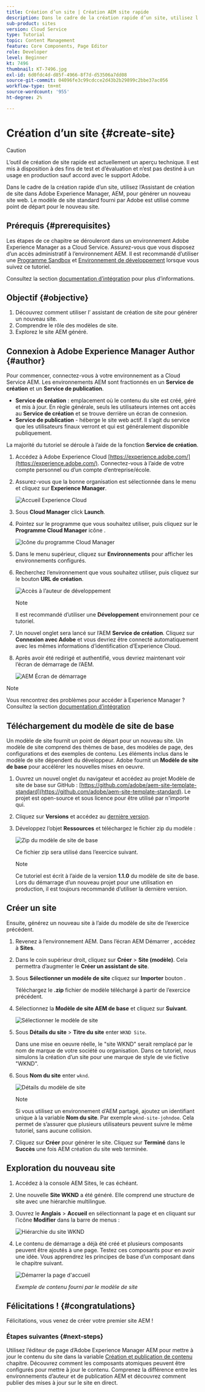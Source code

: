 ```yaml
---
title: Création d’un site | Création AEM site rapide
description: Dans le cadre de la création rapide d’un site, utilisez l’Assistant de création de site dans Adobe Experience Manager, AEM, pour générer un nouveau site web. Le modèle de site standard fourni par Adobe est utilisé comme point de départ pour le nouveau site.
sub-product: sites
version: Cloud Service
type: Tutorial
topic: Content Management
feature: Core Components, Page Editor
role: Developer
level: Beginner
kt: 7496
thumbnail: KT-7496.jpg
exl-id: 6d0fdc4d-d85f-4966-8f7d-d53506a7dd08
source-git-commit: 04096fe3c99cdcce2d43b2b29899c2bbe37ac056
workflow-type: tm+mt
source-wordcount: '955'
ht-degree: 2%

---
```


# Création d’un site {#create-site}

>[!CAUTION]
>
> L’outil de création de site rapide est actuellement un aperçu technique. Il est mis à disposition à des fins de test et d’évaluation et n’est pas destiné à un usage en production sauf accord avec le support Adobe.

Dans le cadre de la création rapide d’un site, utilisez l’Assistant de création de site dans Adobe Experience Manager, AEM, pour générer un nouveau site web. Le modèle de site standard fourni par Adobe est utilisé comme point de départ pour le nouveau site.

## Prérequis {#prerequisites}

Les étapes de ce chapitre se dérouleront dans un environnement Adobe Experience Manager as a Cloud Service. Assurez-vous que vous disposez d’un accès administratif à l’environnement AEM. Il est recommandé d’utiliser une [Programme Sandbox](https://experienceleague.adobe.com/docs/experience-manager-cloud-service/onboarding/getting-access/sandbox-programs/introduction-sandbox-programs.html) et [Environnement de développement](https://experienceleague.adobe.com/docs/experience-manager-cloud-service/implementing/using-cloud-manager/manage-environments.html?lang=fr) lorsque vous suivez ce tutoriel.

Consultez la section [documentation d’intégration](https://experienceleague.adobe.com/docs/experience-manager-cloud-service/onboarding/home.html?lang=fr) pour plus d’informations.

## Objectif {#objective}

1. Découvrez comment utiliser l’ assistant de création de site pour générer un nouveau site.
1. Comprendre le rôle des modèles de site.
1. Explorez le site AEM généré.

## Connexion à Adobe Experience Manager Author {#author}

Pour commencer, connectez-vous à votre environnement as a Cloud Service AEM. Les environnements AEM sont fractionnés en un **Service de création** et un **Service de publication**.

* **Service de création** : emplacement où le contenu du site est créé, géré et mis à jour. En règle générale, seuls les utilisateurs internes ont accès au **Service de création** et se trouve derrière un écran de connexion.
* **Service de publication** - héberge le site web actif. Il s’agit du service que les utilisateurs finaux verront et qui est généralement disponible publiquement.

La majorité du tutoriel se déroule à l’aide de la fonction **Service de création**.

1. Accédez à Adobe Experience Cloud [https://experience.adobe.com/](https://experience.adobe.com/). Connectez-vous à l’aide de votre compte personnel ou d’un compte d’entreprise/école.
1. Assurez-vous que la bonne organisation est sélectionnée dans le menu et cliquez sur **Experience Manager**.

   ![Accueil Experience Cloud](assets/create-site/experience-cloud-home-screen.png)

1. Sous **Cloud Manager** click **Launch**.
1. Pointez sur le programme que vous souhaitez utiliser, puis cliquez sur le **Programme Cloud Manager** icône .

   ![Icône du programme Cloud Manager](assets/create-site/cloud-manager-program-icon.png)

1. Dans le menu supérieur, cliquez sur **Environnements** pour afficher les environnements configurés.

1. Recherchez l’environnement que vous souhaitez utiliser, puis cliquez sur le bouton **URL de création**.

   ![Accès à l’auteur de développement](assets/create-site/access-dev-environment.png)

   >[!NOTE]
   >
   >Il est recommandé d’utiliser une **Développement** environnement pour ce tutoriel.

1. Un nouvel onglet sera lancé sur l’AEM **Service de création**. Cliquez sur **Connexion avec Adobe** et vous devriez être connecté automatiquement avec les mêmes informations d’identification d’Experience Cloud.

1. Après avoir été redirigé et authentifié, vous devriez maintenant voir l’écran de démarrage de l’AEM.

   ![AEM Écran de démarrage](assets/create-site/aem-start-screen.png)

>[!NOTE]
>
> Vous rencontrez des problèmes pour accéder à Experience Manager ? Consultez la section [documentation d’intégration](https://experienceleague.adobe.com/docs/experience-manager-cloud-service/onboarding/home.html)

## Téléchargement du modèle de site de base

Un modèle de site fournit un point de départ pour un nouveau site. Un modèle de site comprend des thèmes de base, des modèles de page, des configurations et des exemples de contenu. Les éléments inclus dans le modèle de site dépendent du développeur. Adobe fournit un **Modèle de site de base** pour accélérer les nouvelles mises en oeuvre.

1. Ouvrez un nouvel onglet du navigateur et accédez au projet Modèle de site de base sur GitHub : [https://github.com/adobe/aem-site-template-standard](https://github.com/adobe/aem-site-template-standard). Le projet est open-source et sous licence pour être utilisé par n&#39;importe qui.
1. Cliquez sur **Versions** et accédez au [dernière version](https://github.com/adobe/aem-site-template-standard/releases/latest).
1. Développez l’objet **Ressources** et téléchargez le fichier zip du modèle :

   ![Zip du modèle de site de base](assets/create-site/template-basic-zip-file.png)

   Ce fichier zip sera utilisé dans l’exercice suivant.

   >[!NOTE]
   >
   > Ce tutoriel est écrit à l’aide de la version **1.1.0** du modèle de site de base. Lors du démarrage d’un nouveau projet pour une utilisation en production, il est toujours recommandé d’utiliser la dernière version.

## Créer un site

Ensuite, générez un nouveau site à l’aide du modèle de site de l’exercice précédent.

1. Revenez à l’environnement AEM. Dans l’écran AEM Démarrer , accédez à **Sites**.
1. Dans le coin supérieur droit, cliquez sur **Créer** > **Site (modèle)**. Cela permettra d’augmenter le **Créer un assistant de site**.
1. Sous **Sélectionner un modèle de site** cliquez sur **Importer** bouton .

   Téléchargez le **.zip** fichier de modèle téléchargé à partir de l’exercice précédent.

1. Sélectionnez la **Modèle de site AEM de base** et cliquez sur **Suivant**.

   ![Sélectionner le modèle de site](assets/create-site/select-site-template.png)

1. Sous **Détails du site** > **Titre du site** enter `WKND Site`.

   Dans une mise en oeuvre réelle, le &quot;site WKND&quot; serait remplacé par le nom de marque de votre société ou organisation. Dans ce tutoriel, nous simulons la création d’un site pour une marque de style de vie fictive &quot;WKND&quot;.

1. Sous **Nom du site** enter `wknd`.

   ![Détails du modèle de site](assets/create-site/site-template-details.png)

   >[!NOTE]
   >
   > Si vous utilisez un environnement d’AEM partagé, ajoutez un identifiant unique à la variable **Nom du site**. Par exemple `wknd-site-johndoe`. Cela permet de s’assurer que plusieurs utilisateurs peuvent suivre le même tutoriel, sans aucune collision.

1. Cliquez sur **Créer** pour générer le site. Cliquez sur **Terminé** dans le **Succès** une fois AEM création du site web terminée.

## Exploration du nouveau site

1. Accédez à la console AEM Sites, le cas échéant.
1. Une nouvelle **Site WKND** a été généré. Elle comprend une structure de site avec une hiérarchie multilingue.
1. Ouvrez le **Anglais** > **Accueil** en sélectionnant la page et en cliquant sur l’icône **Modifier** dans la barre de menus :

   ![Hiérarchie du site WKND](assets/create-site/wknd-site-starter-hierarchy.png)

1. Le contenu de démarrage a déjà été créé et plusieurs composants peuvent être ajoutés à une page. Testez ces composants pour en avoir une idée. Vous apprendrez les principes de base d’un composant dans le chapitre suivant.

   ![Démarrer la page d&#39;accueil](assets/create-site/start-home-page.png)

   *Exemple de contenu fourni par le modèle de site*

## Félicitations ! {#congratulations}

Félicitations, vous venez de créer votre premier site AEM !

### Étapes suivantes {#next-steps}

Utilisez l’éditeur de page d’Adobe Experience Manager AEM pour mettre à jour le contenu du site dans la variable [Création et publication de contenu](author-content-publish.md) chapitre. Découvrez comment les composants atomiques peuvent être configurés pour mettre à jour le contenu. Comprenez la différence entre les environnements d’auteur et de publication AEM et découvrez comment publier des mises à jour sur le site en direct.
